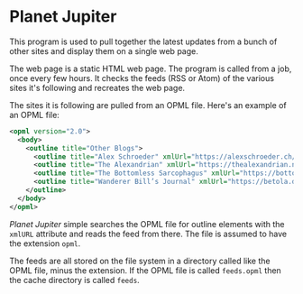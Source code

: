 
Planet Jupiter
==============

This program is used to pull together the latest updates from a bunch
of other sites and display them on a single web page.

The web page is a static HTML web page. The program is called from a
job, once every few hours. It checks the feeds (RSS or Atom) of the
various sites it's following and recreates the web page.

The sites it is following are pulled from an OPML file. Here's an
example of an OPML file:

```xml
<opml version="2.0">
  <body>
    <outline title="Other Blogs">
      <outline title="Alex Schroeder" xmlUrl="https://alexschroeder.ch/wiki/feed/full/RPG"/>
      <outline title="The Alexandrian" xmlUrl="https://thealexandrian.net/feed"/>
      <outline title="The Bottomless Sarcophagus" xmlUrl="https://bottomlesssarcophagus.blogspot.com/feeds/posts/default"/>
      <outline title="Wanderer Bill’s Journal" xmlUrl="https://betola.de/wandererbill/feed/"/>
    </outline>
  </body>
</opml>
```

*Planet Jupiter* simple searches the OPML file for outline elements
with the `xmlURL` attribute and reads the feed from there. The file is
assumed to have the extension `opml`.

The feeds are all stored on the file system in a directory called like
the OPML file, minus the extension. If the OPML file is called
`feeds.opml` then the cache directory is called `feeds`.

